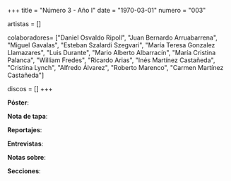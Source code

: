 +++
title = "Número 3 - Año I"
date = "1970-03-01"
numero = "003"

artistas = []

colaboradores= ["Daniel Osvaldo Ripoll", "Juan Bernardo Arruabarrena", "Miguel Gavalas", "Esteban Szalardi Szegvari", "María Teresa Gonzalez Llamazares", "Luis Durante", "Mario Alberto Albarracín", "María Cristina Palanca", "William Fredes", "Ricardo Arias", "Inés Martínez Castañeda", "Cristina Lynch", "Alfredo Álvarez", "Roberto Marenco", "Carmen Martínez Castañeda"]

discos = []
+++

**Póster**: 

**Nota de tapa**: 

**Reportajes**: 

**Entrevistas**: 

**Notas sobre**:

**Secciones**:
